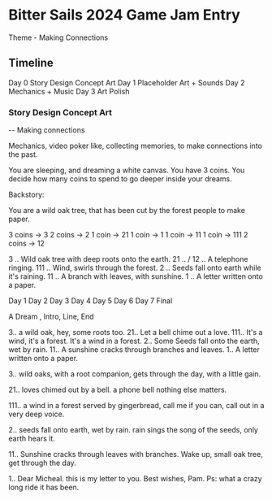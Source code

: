 # Bitter Sails 2024 Game Jam Entry

Theme - Making Connections

## Timeline

Day 0 Story Design Concept Art
Day 1 Placeholder Art + Sounds
Day 2 Mechanics + Music
Day 3 Art Polish


### Story Design Concept Art

-- Making connections

Mechanics, video poker like, collecting memories, to make connections into the past.

You are sleeping, and dreaming a white canvas. You have 3 coins. You decide how many coins to spend to go deeper inside your dreams.


Backstory: 

  You are a wild oak tree, that has been cut by the forest people to make paper. 


3 coins -> 3
2 coins -> 2 1 coin -> 21
1 coin -> 1 1 coin -> 11 1 coin -> 111
            2 coins -> 12

3 ..           Wild oak tree with deep roots onto the earth.
21 .. / 12 ..  A telephone ringing.
111 ..         Wind, swirls through the forest.
2 ..           Seeds fall onto earth while it's raining.
11 ..          A branch with leaves, with sunshine.
1 ..           A letter written onto a paper.



Day 1
Day 2
Day 3
Day 4
Day 5
Day 6
Day 7 Final

A Dream , Intro, Line, End

3.. a wild oak, hey, some roots too.
21.. Let a bell chime out a love.
111.. It's a wind, it's a forest. It's a wind in a forest.
2..   Some Seeds fall onto the earth, wet by rain.
11..  A sunshine cracks through branches and leaves.
1..  A letter written onto a paper.


3.. wild oaks, with a root companion,
    gets through the day, with a little gain.

21.. loves chimed out by a bell.
     a phone bell nothing else matters.

111.. a wind in a forest served by gingerbread,
      call me if you can, call out in a very deep voice.

2..   seeds fall onto earth, wet by rain.
      rain sings the song of the seeds, only earth hears it.

11..  Sunshine cracks through leaves with branches.
      Wake up, small oak tree, get through the day.

1..   Dear Micheal. this is my letter to you.
      Best wishes, Pam.
      Ps: what a crazy long ride it has been.